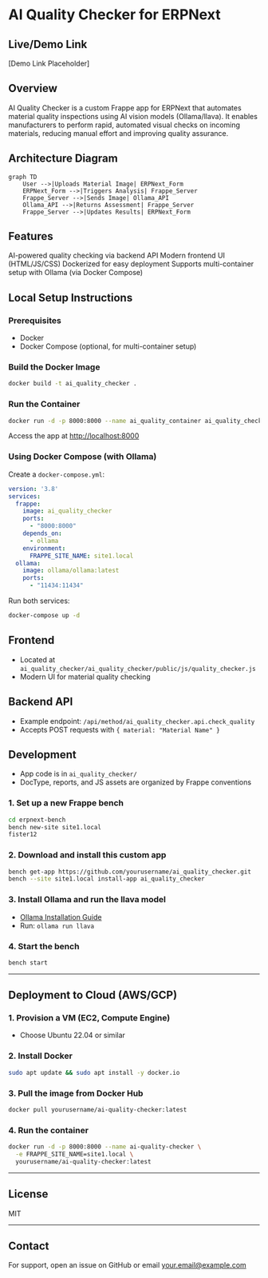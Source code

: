 # AI Quality Checker for ERPNext

## Live/Demo Link
[Demo Link Placeholder]


## Overview
AI Quality Checker is a custom Frappe app for ERPNext that automates material quality inspections using AI vision models (Ollama/llava). It enables manufacturers to perform rapid, automated visual checks on incoming materials, reducing manual effort and improving quality assurance.


## Architecture Diagram
```mermaid
graph TD
    User -->|Uploads Material Image| ERPNext_Form
    ERPNext_Form -->|Triggers Analysis| Frappe_Server
    Frappe_Server -->|Sends Image| Ollama_API
    Ollama_API -->|Returns Assessment| Frappe_Server
    Frappe_Server -->|Updates Results| ERPNext_Form
```


## Features
 AI-powered quality checking via backend API
 Modern frontend UI (HTML/JS/CSS)
 Dockerized for easy deployment
 Supports multi-container setup with Ollama (via Docker Compose)


## Local Setup Instructions

### Prerequisites
- Docker
- Docker Compose (optional, for multi-container setup)

### Build the Docker Image
```bash
docker build -t ai_quality_checker .
```

### Run the Container
```bash
docker run -d -p 8000:8000 --name ai_quality_container ai_quality_checker
```
Access the app at [http://localhost:8000](http://localhost:8000)

### Using Docker Compose (with Ollama)
Create a `docker-compose.yml`:
```yaml
version: '3.8'
services:
  frappe:
    image: ai_quality_checker
    ports:
      - "8000:8000"
    depends_on:
      - ollama
    environment:
      FRAPPE_SITE_NAME: site1.local
  ollama:
    image: ollama/ollama:latest
    ports:
      - "11434:11434"
```
Run both services:
```bash
docker-compose up -d
```

## Frontend
- Located at `ai_quality_checker/ai_quality_checker/public/js/quality_checker.js`
- Modern UI for material quality checking

## Backend API
- Example endpoint: `/api/method/ai_quality_checker.api.check_quality`
- Accepts POST requests with `{ material: "Material Name" }`

## Development
- App code is in `ai_quality_checker/`
- DocType, reports, and JS assets are organized by Frappe conventions


### 1. Set up a new Frappe bench
```bash
cd erpnext-bench
bench new-site site1.local
fister12
```

### 2. Download and install this custom app
```bash
bench get-app https://github.com/yourusername/ai_quality_checker.git
bench --site site1.local install-app ai_quality_checker
```

### 3. Install Ollama and run the llava model
- [Ollama Installation Guide](https://ollama.com/download)
- Run: `ollama run llava`

### 4. Start the bench
```bash
bench start
```

---

## Deployment to Cloud (AWS/GCP)

### 1. Provision a VM (EC2, Compute Engine)
- Choose Ubuntu 22.04 or similar

### 2. Install Docker
```bash
sudo apt update && sudo apt install -y docker.io
```

### 3. Pull the image from Docker Hub
```bash
docker pull yourusername/ai-quality-checker:latest
```

### 4. Run the container
```bash
docker run -d -p 8000:8000 --name ai-quality-checker \
  -e FRAPPE_SITE_NAME=site1.local \
  yourusername/ai-quality-checker:latest
```

---

## License
MIT

---

## Contact
For support, open an issue on GitHub or email your.email@example.com
